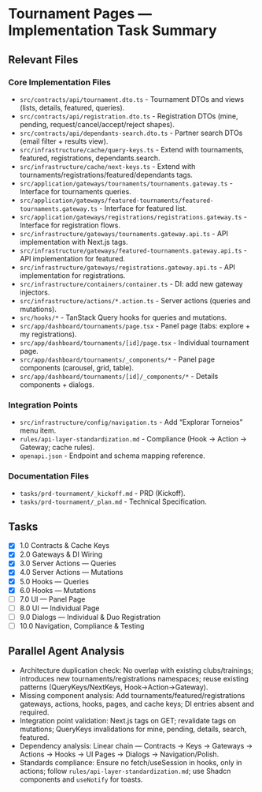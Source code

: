 # Tournament Pages — Implementation Task Summary

## Relevant Files

### Core Implementation Files

- `src/contracts/api/tournament.dto.ts` - Tournament DTOs and views (lists, details, featured, queries).
- `src/contracts/api/registration.dto.ts` - Registration DTOs (mine, pending, request/cancel/accept/reject shapes).
- `src/contracts/api/dependants-search.dto.ts` - Partner search DTOs (email filter + results view).
- `src/infrastructure/cache/query-keys.ts` - Extend with tournaments, featured, registrations, dependants.search.
- `src/infrastructure/cache/next-keys.ts` - Extend with tournaments/registrations/featured/dependants tags.
- `src/application/gateways/tournaments/tournaments.gateway.ts` - Interface for tournaments queries.
- `src/application/gateways/featured-tournaments/featured-tournaments.gateway.ts` - Interface for featured list.
- `src/application/gateways/registrations/registrations.gateway.ts` - Interface for registration flows.
- `src/infrastructure/gateways/tournaments.gateway.api.ts` - API implementation with Next.js tags.
- `src/infrastructure/gateways/featured-tournaments.gateway.api.ts` - API implementation for featured.
- `src/infrastructure/gateways/registrations.gateway.api.ts` - API implementation for registrations.
- `src/infrastructure/containers/container.ts` - DI: add new gateway injectors.
- `src/infrastructure/actions/*.action.ts` - Server actions (queries and mutations).
- `src/hooks/*` - TanStack Query hooks for queries and mutations.
- `src/app/dashboard/tournaments/page.tsx` - Panel page (tabs: explore + my registrations).
- `src/app/dashboard/tournaments/[id]/page.tsx` - Individual tournament page.
- `src/app/dashboard/tournaments/_components/*` - Panel page components (carousel, grid, table).
- `src/app/dashboard/tournaments/[id]/_components/*` - Details components + dialogs.

### Integration Points

- `src/infrastructure/config/navigation.ts` - Add “Explorar Torneios” menu item.
- `rules/api-layer-standardization.md` - Compliance (Hook → Action → Gateway; cache rules).
- `openapi.json` - Endpoint and schema mapping reference.

### Documentation Files

- `tasks/prd-tournament/_kickoff.md` - PRD (Kickoff).
- `tasks/prd-tournament/_plan.md` - Technical Specification.

## Tasks

- [x] 1.0 Contracts & Cache Keys
- [x] 2.0 Gateways & DI Wiring
- [x] 3.0 Server Actions — Queries
- [x] 4.0 Server Actions — Mutations
- [x] 5.0 Hooks — Queries
- [x] 6.0 Hooks — Mutations
- [ ] 7.0 UI — Panel Page
- [ ] 8.0 UI — Individual Page
- [ ] 9.0 Dialogs — Individual & Duo Registration
- [ ] 10.0 Navigation, Compliance & Testing

## Parallel Agent Analysis

- Architecture duplication check: No overlap with existing clubs/trainings; introduces new tournaments/registrations namespaces; reuse existing patterns (QueryKeys/NextKeys, Hook→Action→Gateway).
- Missing component analysis: Add tournaments/featured/registrations gateways, actions, hooks, pages, and cache keys; DI entries absent and required.
- Integration point validation: Next.js tags on GET; revalidate tags on mutations; QueryKeys invalidations for mine, pending, details, search, featured.
- Dependency analysis: Linear chain — Contracts → Keys → Gateways → Actions → Hooks → UI Pages → Dialogs → Navigation/Polish.
- Standards compliance: Ensure no fetch/useSession in hooks, only in actions; follow `rules/api-layer-standardization.md`; use Shadcn components and `useNotify` for toasts.

